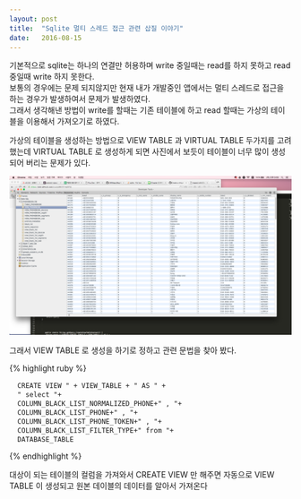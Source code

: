 ```yaml
---
layout: post
title:  "Sqlite 멀티 스레드 접근 관련 삽질 이야기"
date:   2016-08-15
---
```

기본적으로 sqlite는 하나의 연결만 허용하며 write 중일때는 read를 하지 못하고 read 중일때 write 하지 못한다.<br />
보통의 경우에는 문제 되지않지만 현재 내가 개발중인 앱에서는 멀티 스레드로 접근을 하는 경우가 발생하여서 문제가 발생하였다.<br />
그래서 생각해낸 방법이 write를 할때는 기존 테이블에 하고 read 할때는 가상의 테이블을 이용해서 가져오기로 하였다.<br />

가상의 테이블을 생성하는 방법으로 VIEW TABLE 과 VIRTUAL TABLE 두가지를 고려했는데 VIRTUAL TABLE 로 생성하게 되면
사진에서 보듯이 테이블이 너무 많이 생성되어 버리는 문제가 있다.<br />

<!-- <img src="{{ '/images/2016/08/2016-08-15-sqlite-post/view_table_image.png' | prepend: site.baseurl }}" alt=""> -->

![chrome-web-app-example](/images/2016/08/2016-08-15-sqlite-post/view_table_image.png)


그래서 VIEW TABLE 로 생성을 하기로 정하고 관련 문법을 찾아 봤다.<br />


{% highlight ruby %}

      CREATE VIEW " + VIEW_TABLE + " AS " +
      " select "+
      COLUMN_BLACK_LIST_NORMALIZED_PHONE+" , "+
      COLUMN_BLACK_LIST_PHONE+" , "+
      COLUMN_BLACK_LIST_PHONE_TOKEN+" , "+
      COLUMN_BLACK_LIST_FILTER_TYPE+" from "+
      DATABASE_TABLE

{% endhighlight %}

대상이 되는 테이블의 컬럼을 가져와서 CREATE VIEW 만 해주면 자동으로 VIEW TABLE 이 생성되고 원본 데이블의 데이터를 알아서 가져온다
